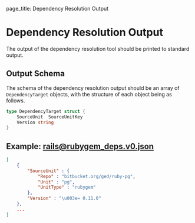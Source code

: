 page_title: Dependency Resolution Output

# Dependency Resolution Output

The output of the dependency resolution tool should be printed to standard
output.

## Output Schema

The schema of the dependency resolution output should be an array of
`DependencyTarget` objects, with the structure of each object being as follows.

```go
type DependencyTarget struct {
	SourceUnit	SourceUnitKey
	Version	string
}
```

## Example: rails@rubygem_deps.v0.json

```json
[
	{
		"SourceUnit" : {
			"Repo" : "bitbucket.org/ged/ruby-pg",
			"Unit" : "pg",
			"UnitType" : "rubygem"
		},
		"Version" : "\u003e= 0.11.0"
	},
	...
]
```
